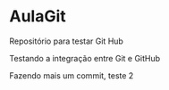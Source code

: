 # AulaGit
Repositório para testar Git Hub

Testando a integração entre Git e GitHub

Fazendo mais um commit, teste 2